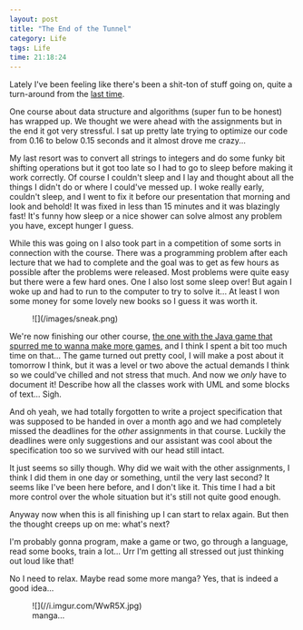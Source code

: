 ```yaml
---
layout: post
title: "The End of the Tunnel"
category: Life
tags: Life
time: 21:18:24
---
```

Lately I've been feeling like there's been a shit-ton of stuff going on, quite a turn-around from the [last time](/blog/2011/09/30/being_productive).

One course about data structure and algorithms (super fun to be honest) has wrapped up. We thought we were ahead with the assignments but in the end it got very stressful. I sat up pretty late trying to optimize our code from 0.16 to below 0.15 seconds and it almost drove me crazy... 

My last resort was to convert all strings to integers and do some funky bit shifting operations but it got too late so I had to go to sleep before making it work correctly. Of course I couldn't sleep and I lay and thought about all the things I didn't do or where I could've messed up. I woke really early, couldn't sleep, and I went to fix it before our presentation that morning and look and behold! It was fixed in less than 15 minutes and it was blazingly fast! It's funny how sleep or a nice shower can solve almost any problem you have, except hunger I guess.

While this was going on I also took part in a competition of some sorts in connection with the course. There was a programming problem after each lecture that we had to complete and the goal was to get as few hours as possible after the problems were released. Most problems were quite easy but there were a few hard ones. One I also lost some sleep over! But again I woke up and had to run to the computer to try to solve it... At least I won some money for some lovely new books so I guess it was worth it.

<figure>
  ![](/images/sneak.png)
</figure>

We're now finishing our other course, [the one with the Java game that spurred me to wanna make more games](/blog/2011/09/12/10_games_in_10_languages), and I think I spent a bit too much time on that... The game turned out pretty cool, I will make a post about it tomorrow I think, but it was a level or two above the actual demands I think so we could've chilled and not stress that much. And now we *only* have to document it! Describe how all the classes work with UML and some blocks of text... Sigh.

And oh yeah, we had totally forgotten to write a project specification that was supposed to be handed in over a month ago and we had completely missed the deadlines for the *other* assignments in that course. Luckily the deadlines were only suggestions and our assistant was cool about the specification too so we survived with our head still intact.

It just seems so silly though. Why did we wait with the other assignments, I think I did them in one day or something, until the very last second? It seems like I've been here before, and I don't like it. This time I had a bit more control over the whole situation but it's still not quite good enough.

Anyway now when this is all finishing up I can start to relax again. But then the thought creeps up on me: what's next?

I'm probably gonna program, make a game or two, go through a language, read some books, train a lot... Urr I'm getting all stressed out just thinking out loud like that!

No I need to relax. Maybe read some more manga? Yes, that is indeed a good idea...

<figure>
  ![](//i.imgur.com/WwR5X.jpg)
  <figcaption>manga...</figcaption>
</figure>

